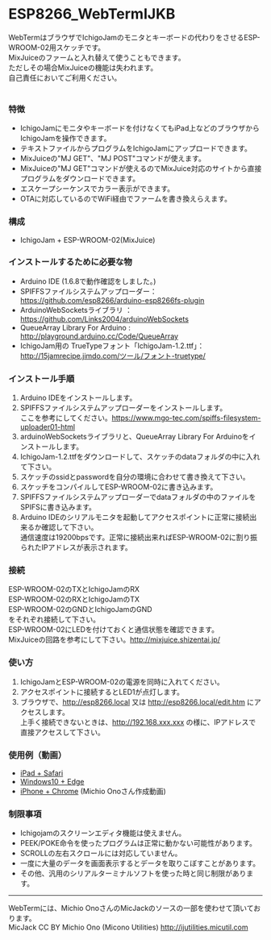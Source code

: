 # ESP8266_WebTermIJKB
WebTermはブラウザでIchigoJamのモニタとキーボードの代わりをさせるESP-WROOM-02用スケッチです。 <br>
MixJuiceのファームと入れ替えて使うこともできます。<br>
ただしその場合MixJuiceの機能は失われます。<br>
自己責任においてご利用ください。 <br>
<br>
### 特徴 ###
* IchigoJamにモニタやキーボードを付けなくてもiPad上などのブラウザからIchigoJamを操作できます。<br>
* テキストファイルからプログラムをIchigoJamにアップロードできます。<br>
* MixJuiceの"MJ GET"、"MJ POST"コマンドが使えます。
* MixJuiceの"MJ GET"コマンドが使えるのでMixJuice対応のサイトから直接プログラムをダウンロードできます。<br>
* エスケープシーケンスでカラー表示ができます。<br>
* OTAに対応しているのでWiFi経由でファームを書き換えらえます。<br>


### 構成 ###
* IchigoJam + ESP-WROOM-02(MixJuice)<br>


### インストールするために必要な物 ###
* Arduino IDE (1.6.8で動作確認をしました。)<br>
* SPIFFSファイルシステムアップローダー：<https://github.com/esp8266/arduino-esp8266fs-plugin><br>
* ArduinoWebSocketsライブラリ ：<https://github.com/Links2004/arduinoWebSockets><br>
* QueueArray Library For Arduino : <http://playground.arduino.cc/Code/QueueArray><br>
* IchigoJam用の TrueTypeフォント「IchigoJam-1.2.ttf」：<http://15jamrecipe.jimdo.com/ツール/フォント-truetype/><br>


### インストール手順 ###
 1. Arduino IDEをインストールします。<br>
 2. SPIFFSファイルシステムアップローダーをインストールします。<br>
ここを参考にしてください。<https://www.mgo-tec.com/spiffs-filesystem-uploader01-html><br>
 3. arduinoWebSocketsライブラリと、QueueArray Library For Arduinoをインストールします。<br>
 4. IchigoJam-1.2.ttfをダウンロードして、スケッチのdataフォルダの中に入れて下さい。<br>
 5. スケッチのssidとpasswordを自分の環境に合わせて書き換えて下さい。<br>
 6. スケッチをコンパイルしてESP-WROOM-02に書き込みます。<br>
 7. SPIFFSファイルシステムアップローダーでdataフォルダの中のファイルをSPIFSに書き込みます。<br>
 8. Arduino IDEのシリアルモニタを起動してアクセスポイントに正常に接続出来るか確認して下さい。<br>
通信速度は19200bpsです。正常に接続出来ればESP-WROOM-02に割り振られたIPアドレスが表示されます。<br>

### 接続 ###
ESP-WROOM-02のTXとIchigoJamのRX <br>
ESP-WROOM-02のRXとIchigoJamのTX <br>
ESP-WROOM-02のGNDとIchigoJamのGND <br>
をそれぞれ接続して下さい。 <br>
ESP-WROOM-02にLEDを付けておくと通信状態を確認できます。<br>
MixJuiceの回路を参考にして下さい。<http://mixjuice.shizentai.jp/><br>


### 使い方 ###
 1. IchigoJamとESP-WROOM-02の電源を同時に入れてください。<br>
 2. アクセスポイントに接続するとLED1が点灯します。<br>
 3. ブラウザで、http://esp8266.local 又は http://esp8266.local/edit.htm にアクセスします。<br>
 上手く接続できないときは、http://192.168.xxx.xxx の様に、IPアドレスで直接アクセスして下さい。<br>


### 使用例（動画） ###
*  [iPad + Safari](https://youtu.be/f58g2r6TK8s "Title")<br>
*  [Windows10 + Edge](https://youtu.be/etVt1T4E4ng "Title")<br>
*  [iPhone + Chrome](https://youtu.be/XS2PH5S9e08 "Title") (Michio Onoさん作成動画)<br>


### 制限事項 ###
* Ichigojamのスクリーンエディタ機能は使えません。<br>
* PEEK/POKE命令を使ったプログラムは正常に動かない可能性があります。<br>
* SCROLLの左右スクロールには対応していません。<br>
* 一度に大量のデータを画面表示するとデータを取りこぼすことがあります。<br>
* その他、汎用のシリアルターミナルソフトを使った時と同じ制限があります。<br>

---
WebTermには、Michio OnoさんのMicJackのソースの一部を使わせて頂いております。<br>
MicJack CC BY Michio Ono (Micono Utilities) <http://ijutilities.micutil.com>


